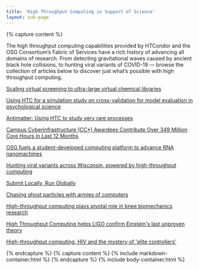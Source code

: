 ```yaml
---
title: 'High Throughput Computing in Support of Science'
layout: sub-page
---
```

{% capture content %}

The high throughput computing capabilities provided by HTCondor and the OSG Consortium’s Fabric of Services have a rich history of advancing all domains of research. From detecting gravitational waves caused by ancient black hole collisions, to hunting viral variants of COVID-19 –– browse the collection of articles below to discover just what’s possible with high throughput computing.

[Scaling virtual screening to ultra-large virtual chemical libraries](https://path-cc.io/news/2021-08-19-Spencer-Showcase/)

[Using HTC for a simulation study on cross-validation for model evaluation in psychological science](https://path-cc.io/news/2021-08-19-Hannah-Showcase/)

[Antimatter: Using HTC to study very rare processes](https://path-cc.io/news/2021-08-19-Anirvan-Showcase/)

[Campus Cyberinfrastructure (CC*) Awardees Contribute Over 349 Million Core Hours in Last 12 Months](https://path-cc.io/news/2021-01-15-Campus-Cyberinfrastructure-Awardees-Contribute-to-OSG/)

[OSG fuels a student-developed computing platform to advance RNA nanomachines](https://path-cc.io/news/2021-08-10-Science-Gateway/)

[Hunting viral variants across Wisconsin, powered by high-throughput computing](https://morgridge.org/story/hunting-viral-variants-across-wisconsin-powered-by-high-throughput-computing/)

[Submit Locally, Run Globally](https://path-cc.io/news/2020-12-7-Submit-Locally-Run-Globally/)

[Chasing ghost particles with armies of computers](https://morgridge.org/story/chasing-ghost-particles-with-armies-of-computers/)

[High-throughput computing plays pivotal role in knee biomechanics research](https://morgridge.org/story/high-throughput-computing-plays-pivotal-role-in-knee-biomechanics-research/)

[High Throughput Computing helps LIGO confirm Einstein's last unproven theory](https://morgridge.org/story/high-throughput-computing-helps-ligo-confirm-einsteins-last-unproven-theory/)

[High-throughput computing, HIV and the mystery of 'elite controllers'](https://morgridge.org/story/high-throughput-computing-hiv-and-the-mystery-of-elite-controllers/)

{% endcapture %}
{% capture content %}
{% include markdown-container.html %}
{% endcapture %}
{% include body-container.html %}
